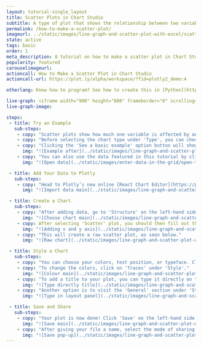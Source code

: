 ```yaml
---
layout: tutorial-single_layout
title: Scatter Plots in Chart Studio
subtitle: A type of plot that shows the relationship between two variables.
permalink: /how-to-make-a-scatter-plot/
imageurl: ../static/images/line-graph-and-scatter-plot-with-excel/scatter-thumb.png
state: active
tags: basic
order: 1
meta_description: A tutorial on how to make a scatter plot in Chart Studio.
popularity: featured
carouselimageurl:
actioncall: How to Make a Scatter Plot in Chart Studio
actioncall-url: https://plot.ly/alpha/workspace/?fid=plotly2_demo:4

otherlang: Know how to program? See how to create this in [Python](https://plot.ly/python/line-and-scatter/) or [R](https://plot.ly/r/line-and-scatter/).

live-graph: <iframe width="900" height="800" frameborder="0" scrolling="no" src="https://plot.ly/~plotly2_demo/4.embed"></iframe>
live-graph-image:

steps:
 - title: Try an Example
   sub-steps:
    - copy: "Scatter plots show how much one variable is affected by another."
    - copy: "Before selecting the chart type under 'Type', you can check out an example before adding your own data. Hovering the mouse over the chart type icon, will pops up three possible options for each plot: 1) Charts like this by Plotly users, 2) View tutorials on this chart type and 3) See a basic example."
    - copy: "Clicking the 'See a basic example' option button will show what a sample chart looks like after adding data and playing with the style. You'll also see what labels and style attributes were selected for this specific chart, as well as the end result."
      img: "![Example after](../static/images/line-graph-and-scatter-plot-with-excel/scatter-try-example.gif)"
    - copy: "You can also use the data featured in this tutorial by clicking on 'Open This Data in Plotly' on the left-hand side. It'll open in your workspace."
      img: "![Open data](../static/images/enter-data-in-the-grid/open-this-data.png)"

 - title: Add Your Data to Plotly
   sub-steps:
    - copy: "Head to Plotly’s new online [React Chart Editor](https://plot.ly/create/) and add your data. You have the option of typing directly in the grid, uploading your file, or entering a URL of an online dataset. Plotly accepts .xls, .xlsx, or .csv files. For more information on how to enter your data, see [this](http://help.plot.ly/add-data-to-the-plotly-grid/) tutorial."
      img: "![Import data main](../static/images/line-graph-and-scatter-plot-with-excel/scatter-import-data.JPG)"

 - title: Create a Chart
   sub-steps:
    - copy: "After adding data, go to 'Structure' on the left-hand side, then 'Traces'. Choose 'Scatter' under 'Simple' chart type."
      img: "![Choose chart main](../static/images/line-graph-and-scatter-plot-with-excel/scatter-choose-chart.JPG)"
    - copy: After selecting 'Scatter' plot, you should then fill out the X and Y dropdown to create the plot."
      img: "![Adding x and y axis](../static/images/line-graph-and-scatter-plot-with-excel/scatter-adding-values.JPG)"
    - copy: "This will create a raw scatter plot, as seen below."
      img: "![Raw chart](../static/images/line-graph-and-scatter-plot-with-excel/scatter-raw-plot.gif)"

 - title: Style a Chart
   sub-steps:
    - copy: "You can choose your colors, text position, or typeface. Click on 'Style' on the left-hand side to play around with the style of your plot."
    - copy: "To change the colors, click on 'Traces' under 'Style'."
      img: "![Colour main](../static/images/line-graph-and-scatter-plot-with-excel/scatter-colour-panel.gif)"
    - copy: "To add a title to your plot, you can type it directly on the title by double-clicking it. The same can be done for the axis labels, and legend."
      img: "![Type directly title](../static/images/line-graph-and-scatter-plot-with-excel/scatter-type-title-directly.gif)"
    - copy: "Another option is to visit the 'General' section under 'Style', click on 'Ttle' and enter your title in the box, as shown below."
      img: "![Type in layout panel](../static/images/line-graph-and-scatter-plot-with-excel/scatter-type-title-panel.JPG)"

 - title: Save and Share
   sub-steps:
    - copy: "Your plot is now done! Click 'Save' on the left-hand side."
      img: "![Save main](../static/images/line-graph-and-scatter-plot-with-excel/scatter-save-main.JPG)"
    - copy: "After giving your file a name, select the mode of sharing privacy for your Plot and Grid between 'Public', 'Private Link' or 'Private'. For more information on how sharing works, including the difference between the three modes, visit [this](http://help.plot.ly/save-share-and-export-in-plotly/) page."
      img: "![Save pop-up](../static/images/line-graph-and-scatter-plot-with-excel/scatter-save-pop-up.JPG)"
---
```

